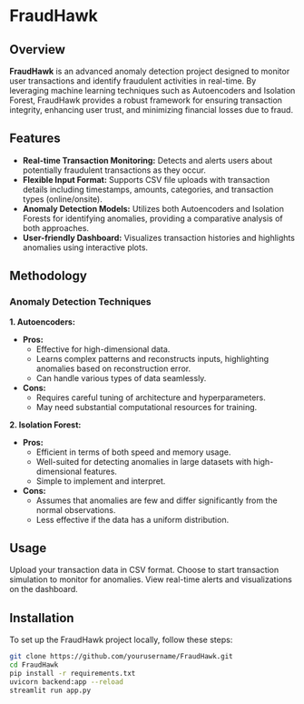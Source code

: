 # FraudHawk

## Overview

**FraudHawk** is an advanced anomaly detection project designed to monitor user transactions and identify fraudulent activities in real-time. By leveraging machine learning techniques such as Autoencoders and Isolation Forest, FraudHawk provides a robust framework for ensuring transaction integrity, enhancing user trust, and minimizing financial losses due to fraud.

## Features

- **Real-time Transaction Monitoring:** Detects and alerts users about potentially fraudulent transactions as they occur.
- **Flexible Input Format:** Supports CSV file uploads with transaction details including timestamps, amounts, categories, and transaction types (online/onsite).
- **Anomaly Detection Models:** Utilizes both Autoencoders and Isolation Forests for identifying anomalies, providing a comparative analysis of both approaches.
- **User-friendly Dashboard:** Visualizes transaction histories and highlights anomalies using interactive plots.

## Methodology

### Anomaly Detection Techniques

**1. Autoencoders:**
   - **Pros:**
     - Effective for high-dimensional data.
     - Learns complex patterns and reconstructs inputs, highlighting anomalies based on reconstruction error.
     - Can handle various types of data seamlessly.
   - **Cons:**
     - Requires careful tuning of architecture and hyperparameters.
     - May need substantial computational resources for training.

**2. Isolation Forest:**
   - **Pros:**
     - Efficient in terms of both speed and memory usage.
     - Well-suited for detecting anomalies in large datasets with high-dimensional features.
     - Simple to implement and interpret.
   - **Cons:**
     - Assumes that anomalies are few and differ significantly from the normal observations.
     - Less effective if the data has a uniform distribution.
    
## Usage

Upload your transaction data in CSV format.
Choose to start transaction simulation to monitor for anomalies.
View real-time alerts and visualizations on the dashboard.

## Installation

To set up the FraudHawk project locally, follow these steps:

   ```bash
   git clone https://github.com/yourusername/FraudHawk.git
   cd FraudHawk
   pip install -r requirements.txt
   uvicorn backend:app --reload
   streamlit run app.py


